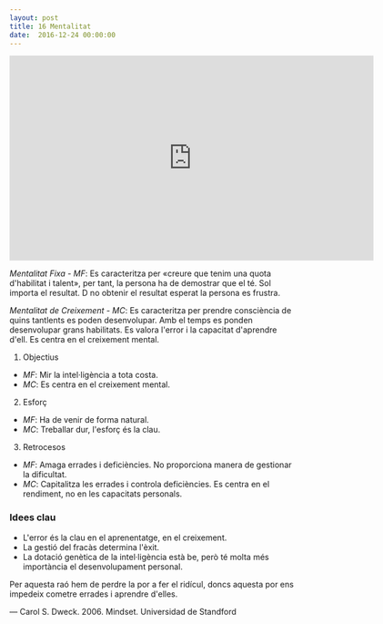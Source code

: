 ```yaml
---
layout: post
title: 16 Mentalitat
date:  2016-12-24 00:00:00
---
```


<iframe width="640" height="360" src="https://www.youtube.com/embed/kXhbtCcmsyQ" frameborder="0" allowfullscreen></iframe>

*Mentalitat Fixa - MF*: Es caracteritza per «creure que tenim una quota d'habilitat i talent», per tant, la persona ha de demostrar que el té. Sol importa el resultat. D no obtenir el resultat esperat la persona es frustra.

*Mentalitat de Creixement - MC*: Es caracteritza per prendre consciència de quins tantlents es poden desenvolupar. Amb el temps es ponden desenvolupar grans habilitats. Es valora l'error i la capacitat d'aprendre d'ell. Es centra en el creixement mental.

1. Objectius

- *MF*: Mir la intel·ligència a tota costa.
- *MC*: Es centra en el creixement mental.

2. Esforç

- *MF*: Ha de venir de forma natural.
- *MC*: Treballar dur, l'esforç és la clau.

3. Retrocesos

- *MF*: Amaga errades i deficiències. No proporciona manera de gestionar la dificultat.
- *MC*: Capitalitza les errades i controla deficiències. Es centra en el rendiment, no en les capacitats personals.

### Idees clau

- L'error és la clau en el aprenentatge, en el creixement.
- La gestió del fracàs determina l'èxit.
- La dotació genètica de la intel·ligència està be, però té molta més importància el desenvolupament personal.

Per aquesta raó hem de perdre la por a fer el ridícul, doncs aquesta por ens impedeix cometre errades i aprendre d'elles.

— Carol S. Dweck. 2006. Mindset. Universidad de Standford
